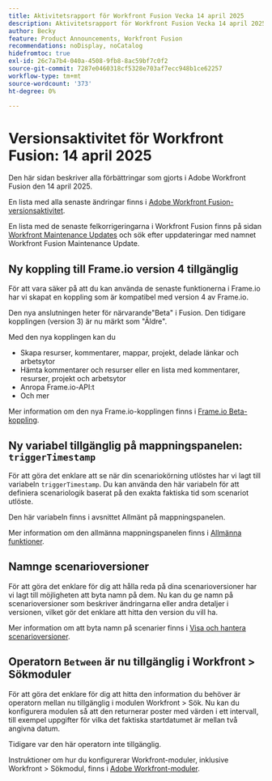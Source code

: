 ```yaml
---
title: Aktivitetsrapport för Workfront Fusion Vecka 14 april 2025
description: Aktivitetsrapport för Workfront Fusion Vecka 14 april 2025
author: Becky
feature: Product Announcements, Workfront Fusion
recommendations: noDisplay, noCatalog
hidefromtoc: true
exl-id: 26c7a7b4-040a-4508-9fb8-8ac59bf7c0f2
source-git-commit: 7287e0460318cf5328e703af7ecc948b1ce62257
workflow-type: tm+mt
source-wordcount: '373'
ht-degree: 0%

---
```


# Versionsaktivitet för Workfront Fusion: 14 april 2025

Den här sidan beskriver alla förbättringar som gjorts i Adobe Workfront Fusion den 14 april 2025.

En lista med alla senaste ändringar finns i [Adobe Workfront Fusion-versionsaktivitet](/help/workfront-fusion/fusion-product-releases/fusion-release-activity.md).

En lista med de senaste felkorrigeringarna i Workfront Fusion finns på sidan [Workfront Maintenance Updates](https://experienceleague.adobe.com/en/docs/workfront-known-issues/releases/current-updates) och sök efter uppdateringar med namnet Workfront Fusion Maintenance Update.

## Ny koppling till Frame.io version 4 tillgänglig

För att vara säker på att du kan använda de senaste funktionerna i Frame.io har vi skapat en koppling som är kompatibel med version 4 av Frame.io.

Den nya anslutningen heter för närvarande&quot;Beta&quot; i Fusion. Den tidigare kopplingen (version 3) är nu märkt som &quot;Äldre&quot;.

Med den nya kopplingen kan du

* Skapa resurser, kommentarer, mappar, projekt, delade länkar och arbetsytor
* Hämta kommentarer och resurser eller en lista med kommentarer, resurser, projekt och arbetsytor
* Anropa Frame.io-API:t
* Och mer

Mer information om den nya Frame.io-kopplingen finns i [Frame.io Beta-koppling](/help/workfront-fusion/references/apps-and-modules/adobe-connectors/frame-io-modules-new.md).

## Ny variabel tillgänglig på mappningspanelen: `triggerTimestamp`

För att göra det enklare att se när din scenariokörning utlöstes har vi lagt till variabeln `triggerTimestamp`. Du kan använda den här variabeln för att definiera scenariologik baserat på den exakta faktiska tid som scenariot utlöste.

Den här variabeln finns i avsnittet Allmänt på mappningspanelen.

Mer information om den allmänna mappningspanelen finns i [Allmänna funktioner](/help/workfront-fusion/references/mapping-panel/functions/general-functions.md).

## Namnge scenarioversioner

För att göra det enklare för dig att hålla reda på dina scenarioversioner har vi lagt till möjligheten att byta namn på dem. Nu kan du ge namn på scenarioversioner som beskriver ändringarna eller andra detaljer i versionen, vilket gör det enklare att hitta den version du vill ha.

Mer information om att byta namn på scenarier finns i [Visa och hantera scenarioversioner](/help/workfront-fusion/manage-scenarios/restore-a-scenario-version.md).

## Operatorn `Between` är nu tillgänglig i Workfront > Sökmoduler

För att göra det enklare för dig att hitta den information du behöver är operatorn mellan nu tillgänglig i modulen Workfront > Sök. Nu kan du konfigurera modulen så att den returnerar poster med värden i ett intervall, till exempel uppgifter för vilka det faktiska startdatumet är mellan två angivna datum.

Tidigare var den här operatorn inte tillgänglig.

Instruktioner om hur du konfigurerar Workfront-moduler, inklusive Workfront > Sökmodul, finns i [Adobe Workfront-moduler](/help/workfront-fusion/references/apps-and-modules/adobe-connectors/workfront-modules.md).
